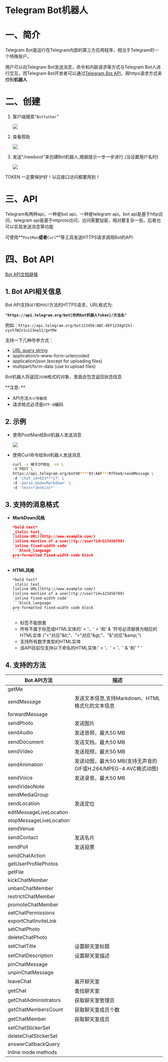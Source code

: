 # Telegram Bot机器人

# 一、简介

Telegram Bot是运行在Telegram内部的第三方应用程序，相当于Telegram的一个特殊账户。

用户可以向Telegram Bot发送消息，命令和内联请求等方式与Telegram Bot人进行交互，而Telegram Bot开发者可以通过[Telegram Bot API](https://links.jianshu.com/go?to=https%3A%2F%2Fcore.telegram.org%2Fbots%2Fapi)，用https请求方式来控制**机器人**

# 二、创建

1. 客户端搜索"`Botfather`"

   ![](../assets/telegram-bot机器人-1.png)

2. 查看帮助

   ![](../assets/telegram-bot机器人-2.png)

3. 发送"/newboot"来创建Bot机器人,根据提示一步一步进行.(当设置用户名时)

   ![](../assets/telegram-bot机器人-3.png)

 TOKEN 一定要保护好！以后接口访问都要用到！ 

# 三、API

Telegram有两种api，一种是bot api，一种是telegram api。bot api是基于http访问，telegram api是基于mtproto访问，访问需要加密，相对要复杂一些。后者也可以实现发送消息等功能 

可使用**`PostMan`**或者**`Curl`**等工具发送HTTPS请求调用Bot的API

# 四、Bot API

[Bot API文档链接](https://core.telegram.org/bots/api)

## 1. Bot API相关信息

Bot API支持`GET`和`POST`方法的HTTPS请求，URL格式为:

 **`"https://api.telegram.org/bot[你的bot机器人Token]/方法名"`**

例如：`https://api.telegram.org/bot123456:ABC-DEF1234ghIkl-zyx57W2v1u123ew11/getMe`

支持一下几种传参方式：

- [URL query string](https://en.wikipedia.org/wiki/Query_string)
- application/x-www-form-urlencoded
- application/json (except for uploading files)
- multipart/form-data (use to upload files)

Bot机器人将返回`JSON`格式的对象，里面会包含返回状态信息

**注意: **

- API方法`大小写敏感`
- 请求格式必须是`UTF-8`编码

## 2. 示例

- 使用PostMan给Bot机器人发送消息

  ![](../assets/telegram-bot机器人-4.png)

- 使用Curl命令给Bot机器人发送消息

  ```bash
  curl -x 梯子IP地址 -sk \
  -X POST \
  https://api.telegram.org/bot90****93:AAF***RfFma8/sendMessage \
  -d 'chat_id=623***17' \
  -d 'parse_mode=Markdown' \
  -d 'text=*Jenkins*'
  ```

## 3. 支持的消息格式

- **MarkDown风格**

  ```json
  *bold text*
  _italic text_
  [inline URL](http://www.example.com/)
  [inline mention of a user](tg://user?id=123456789)
  `inline fixed-width code`
  ​```block_language
  pre-formatted fixed-width code block
  ​```
  ```

- **HTML风格**

  ```html
  *bold text*
  _italic text_
  [inline URL](http://www.example.com/)
  [inline mention of a user](tg://user?id=123456789)
  `inline fixed-width code`
  ​```block_language
  pre-formatted fixed-width code block
  ​```
  ```

  - 标签不能嵌套
  -  所有不属于标签或HTML实体的' < '、' > '和' & '符号必须替换为相应的HTML实体 ("<"对应"\&lt;"、">"对应"\&gt;"、"\&"对应"\&amp;")
  - 支持所有数字类型的HTML实体
  -  该API目前仅支持以下命名的HTML实体:' < '、' > '、' & '和' " ' 

## 4. 支持的方法

| Bot API方法 | 描述 |
| ---- | ---- |
| getMe |      |
| sendMessage | 发送文本信息,支持Markdown、HTML格式化的文本信息 |
| forwardMessage |      |
| sendPhoto | 发送图片 |
| sendAudio | 发送音频，最大50 MB |
| sendDocument | 发送文档，最大50 MB |
| sendVideo | 发送视频，最大50 MB |
| sendAnimation | 发送动图，最大50 MB(支持无声音的GIF或H.264/MPEG-4 AVC格式动图) |
| sendVoice | 发送录音，最大50 MB |
| sendVideoNote |      |
| sendMediaGroup |      |
| sendLocation | 发送定位 |
| editMessageLiveLocation |      |
| stopMessageLiveLocation |      |
| sendVenue |      |
| sendContact | 发送名片 |
| sendPoll | 发送投票 |
| sendChatAction |      |
| getUserProfilePhotos |      |
| getFile |      |
| kickChatMember |      |
| unbanChatMember |      |
| restrictChatMember |      |
| promoteChatMember |      |
| setChatPermissions |      |
| exportChatInviteLink |      |
| setChatPhoto |      |
| deleteChatPhoto |  |
| setChatTitle | 设置聊天室标题 |
| setChatDescription | 设置聊天室描述 |
| pinChatMessage |      |
| unpinChatMessage |      |
| leaveChat | 离开聊天室 |
| getChat | 查找聊天室 |
| getChatAdministrators | 获取聊天室管理员 |
| getChatMembersCount | 获取聊天室成员个数 |
| getChatMember | 获取聊天室成员 |
| setChatStickerSet |      |
| deleteChatStickerSet |      |
| answerCallbackQuery |      |
| Inline mode methods |      |

  






